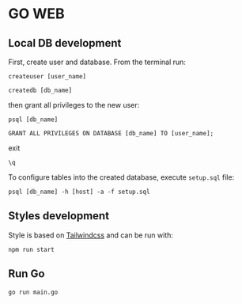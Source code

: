 # GO WEB

## Local DB development

First, create user and database. From the terminal run:

`createuser [user_name]`

`createdb [db_name]`

then grant all privileges to the new user:

`psql [db_name]`

`GRANT ALL PRIVILEGES ON DATABASE [db_name] TO [user_name];`

exit

`\q`

To configure tables into the created database, execute `setup.sql` file:

`psql [db_name] -h [host] -a -f setup.sql`

## Styles development

Style is based on [Tailwindcss]('https://tailwindcss.com/') and can be run with:

`npm run start`

## Run Go

`go run main.go`
